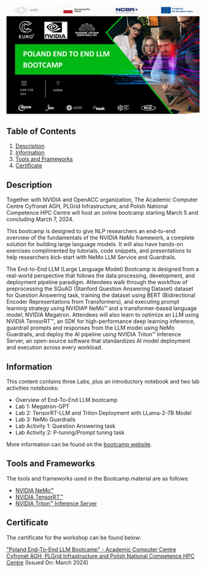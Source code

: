 ![Course](images/banner.jpg)

## Table of Contents
1. [Description](#description)
2. [Information](#information)
3. [Tools and Frameworks](#tools)
4. [Certificate](#certificate)

<a name="descripton"></a>
## Description

Together with NVIDIA and OpenACC organization, The Academic Computer Centre Cyfronet AGH, PLGrid Infrastructure, and Polish National Competence HPC Centre will host an online bootcamp starting March 5 and concluding March 7, 2024.

This bootcamp is designed to give NLP researchers an end-to-end overview of the fundamentals of the NVIDIA NeMo framework, a complete solution for building large language models. It will also have hands-on exercises complimented by tutorials, code snippets, and presentations to help researchers kick-start with NeMo LLM Service and Guardrails.

The End-to-End LLM (Large Language Model) Bootcamp is designed from a real-world perspective that follows the data processing, development, and deployment pipeline paradigm. Attendees walk through the workflow of preprocessing the SQuAD (Stanford Question Answering Dataset) dataset for Question Answering task, training the dataset using BERT (Bidirectional Encoder Representations from Transformers), and executing prompt learning strategy using NVIDIA® NeMo™ and a transformer-based language model, NVIDIA Megatron. Attendees will also learn to optimize an LLM using NVIDIA TensorRT™, an SDK for high-performance deep learning inference, guardrail prompts and responses from the LLM model using NeMo Guardrails, and deploy the AI pipeline using NVIDIA Triton™ Inference Server, an open-source software that standardizes AI model deployment and execution across every workload.

<a name="information"></a>
## Information

This content contains three Labs, plus an introductory notebook and two lab activities notebooks:

- Overview of End-To-End LLM bootcamp
- Lab 1: Megatron-GPT
- Lab 2: TensorRT-LLM and Triton Deployment with LLama-2-7B Model
- Lab 3: NeMo Guardrails  
- Lab Activity 1: Question Answering task 
- Lab Activity 2: P-tuning/Prompt tuning task

More information can be found on the [bootcamp website](https://www.openhackathons.org/s/siteevent/a0CUP000007wKsj2AE/se000330).

<a name="tools"></a>
## Tools and Frameworks

The tools and frameworks used in the Bootcamp material are as follows:

- [NVIDIA NeMo™](https://www.nvidia.com/en-us/ai-data-science/generative-ai/nemo-framework/)
- [NVIDIA TensorRT™](https://developer.nvidia.com/tensorrt)
- [NVIDIA Triton™ Inference Server](https://www.nvidia.com/en-us/ai-data-science/products/triton-inference-server/)

<a name="certificate"></a>
## Certificate

The certificate for the workshop can be found below:

["Poland End-To-End LLM Bootcamp" - Academic Computer Centre Cyfronet AGH, PLGrid Infrastructure and Polish National Competence HPC Centre]() (Issued On: March 2024)
